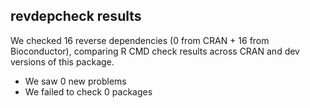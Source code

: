## revdepcheck results

We checked 16 reverse dependencies (0 from CRAN + 16 from Bioconductor), comparing R CMD check results across CRAN and dev versions of this package.

 * We saw 0 new problems
 * We failed to check 0 packages


